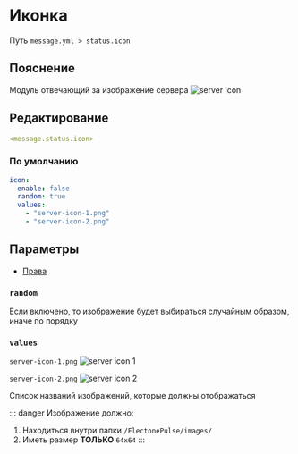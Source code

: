 # Иконка
Путь `message.yml > status.icon`

## Пояснение
Модуль отвечающий за изображение сервера
![server icon](/servericon.png)

## Редактирование
```yaml
<message.status.icon>
```

### По умолчанию
```yaml
icon:
  enable: false
  random: true
  values:
    - "server-icon-1.png"
    - "server-icon-2.png"
```

## Параметры

- [Права](/docs/permission/message/status/icon/)

<!--@include: @/parts/enable.md-->

### `random`

Если включено, то изображение будет выбираться случайным образом, иначе по порядку

### `values`

`server-icon-1.png` ![server icon 1](/server-icon-1.png) 


`server-icon-2.png` ![server icon 2](/server-icon-2.png)

Список названий изображений, которые должны отображаться

::: danger Изображение должно:
1. Находиться внутри папки `/FlectonePulse/images/`
2. Иметь размер **ТОЛЬКО** `64x64`
:::